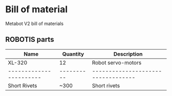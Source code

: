 # Bill of material

Metabot V2 bill of materials

## ROBOTIS parts


Name                   | Quantity | Description                  
-----------------------|----------|----------------------------------
XL-320                 | 12       | Robot servo-motors
-----------------------|----------|----------------------------------
Short Rivets           | ~300     | Short rivets

